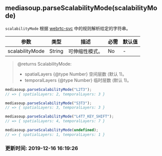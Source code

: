 ## mediasoup.parseScalabilityMode(scalabilityMode)

`scalabilityMode` 根据 [webrtc-svc](https://w3c.github.io/webrtc-svc/) 中的规则解析给定的字符串。 

参数 | 类型 | 描述 | 必需 | 默认值
-- | -- | -- | -- | --
scalabilityMode | String | 可伸缩性模式。 | No | -	 

> @returns ScalabilityMode:
> - spatialLayers {@type Number} 空间层数 (默认 1)。
> - temporalLayers {@type Number} 临时层数 (默认 1)。

```js
mediasoup.parseScalabilityMode("L2T3");
// => { spatialLayers: 2, temporalLayers: 3 }

mediasoup.parseScalabilityMode("S3T3");
// => { spatialLayers: 3, temporalLayers: 3 }

mediasoup.parseScalabilityMode("L4T7_KEY_SHIFT");
// => { spatialLayers: 4, temporalLayers: 7 }

mediasoup.parseScalabilityMode(undefined);
// => { spatialLayers: 1, temporalLayers: 1 }
```

### 更新时间: 2019-12-16 16:19:26